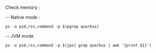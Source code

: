 
Check memory :

-- Native mode :
``` 
ps -o pid,rss,command -p $(pgrep quarkus)
```
-- JVM mode
```
ps -o pid,rss,command -p $(jps| grep quarkus | awk '{print $1}')
```